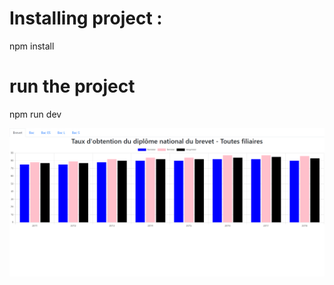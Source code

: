 # Installing project :

npm install

# run the project 

npm run dev

![image](imagePagePrincipal.png?raw=true "Page d'accueil de l'application")
